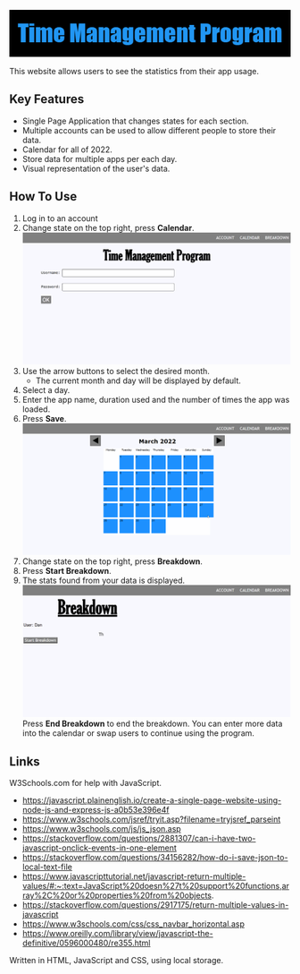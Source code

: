 ![](Title.png)

This website allows users to see the statistics from their app usage.
## Key Features
- Single Page Application that changes states for each section.
- Multiple accounts can be used to allow different people to store their data.
- Calendar for all of 2022.
- Store data for multiple apps per each day.
- Visual representation of the user's data.
## How To Use
1. Log in to an account
2. Change state on the top right, press **Calendar**.
![](Gif2.gif)
3. Use the arrow buttons to select the desired month.
	- The current month and day will be displayed by default.
4. Select a day.
5. Enter the app name, duration used and the number of times the app was loaded.
6. Press **Save**. 
 ![](Gif1.gif)
7. Change state on the top right, press **Breakdown**.
8. Press **Start Breakdown**.
9. The stats found from your data is displayed.
![](Gif3.gif)
Press **End Breakdown** to end the breakdown.
You can enter more data into the calendar or swap users to continue using the program.

## Links
W3Schools.com for help with JavaScript.
- https://javascript.plainenglish.io/create-a-single-page-website-using-node-js-and-express-js-a0b53e396e4f
- https://www.w3schools.com/jsref/tryit.asp?filename=tryjsref_parseint
- https://www.w3schools.com/js/js_json.asp
- https://stackoverflow.com/questions/2881307/can-i-have-two-javascript-onclick-events-in-one-element
- https://stackoverflow.com/questions/34156282/how-do-i-save-json-to-local-text-file
- https://www.javascripttutorial.net/javascript-return-multiple-values/#:~:text=JavaScript%20doesn%27t%20support%20functions,array%2C%20or%20properties%20from%20objects.
- https://stackoverflow.com/questions/2917175/return-multiple-values-in-javascript
- https://www.w3schools.com/css/css_navbar_horizontal.asp
- https://www.oreilly.com/library/view/javascript-the-definitive/0596000480/re355.html


Written in HTML, JavaScript and CSS, using local storage.